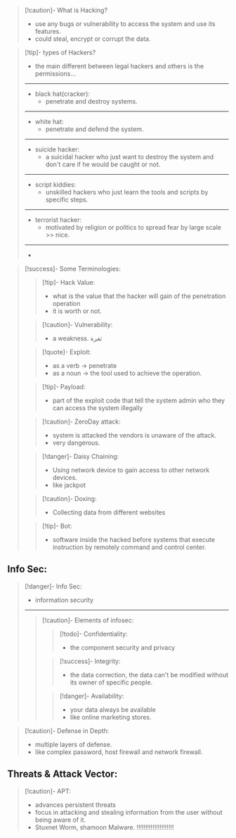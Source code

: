 >[!caution]- What is Hacking?
>- use any bugs or vulnerability to access the system and use its features.
>- could steal, encrypt or corrupt the data.

>[!tip]- types of Hackers?
>- the main different between legal hackers and others is the permissions...
>----
>- black hat(cracker):
>	- penetrate and destroy systems.
>---
>- white hat:
> 	 - penetrate and defend the system.
> ----
> - suicide hacker:
> 	- a suicidal hacker who just want to destroy the system and don't care if he would be caught or not.
> ----
> - script kiddies:
> 	- unskilled hackers who just learn the tools and scripts by specific steps.
> -----
> - terrorist hacker:
> 	- motivated by religion or politics to spread fear by large scale >> nice.
> ----
> - 

>[!success]- Some Terminologies:
>
>>[!tip]- Hack Value:
>>- what is the value that the hacker will gain of the penetration operation
>>- it is worth or not.
>
>>[!caution]- Vulnerability:
>>- a weakness. ثغرة
>
>>[!quote]- Exploit:
>>- as a verb -> penetrate
>>- as a noun -> the tool used to achieve the operation.
>
>>[!tip]- Payload:
>>- part of the exploit code that tell the system admin who they can access the system illegally
>
>>[!caution]- ZeroDay attack:
>>- system is attacked the vendors is unaware of the attack.
>>- very dangerous.
>
>>[!danger]- Daisy Chaining:
>>- Using network device to gain access to other network devices.
>>- like jackpot 
>
>>[!caution]- Doxing:
>>- Collecting data from different websites
>
>>[!tip]- Bot:
>>- software inside the hacked before systems that execute instruction by remotely command and control center.

## Info Sec:

>[!danger]- Info Sec:
>- information security
>---
>>[!caution]- Elements of infosec:
>>
>>>[!todo]- Confidentiality:
>>>- the component security and privacy
>>
>>>[!success]- Integrity:
>>>- the data correction, the data can't be modified without its owner of specific people.
>>
>>>[!danger]- Availability:
>>>- your data always be available
>>>- like online marketing stores.

>[!caution]- Defense in Depth:
>- multiple layers of defense.
>- like complex password, host firewall and network firewall.

## Threats & Attack Vector:

>[!caution]- APT:
>- advances persistent threats
>- focus in attacking and stealing information from the user without being aware of it.
>- Stuxnet Worm, shamoon Malware. !!!!!!!!!!!!!!!!!!!!!



